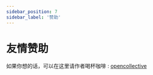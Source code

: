 ```yaml
---
sidebar_position: 7
sidebar_label: '赞助'
---
```


# 友情赞助

如果你想的话，可以在这里请作者喝杯咖啡 : [opencollective](https://opencollective.com/react-native-echarts-pro#category-CONTRIBUTE)
    

